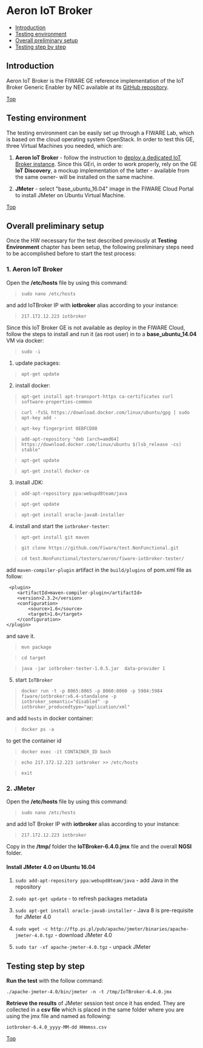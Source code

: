 # Aeron IoT Broker #

* [Introduction](#introduction)
* [Testing environment](#testing-environment)
* [Overall preliminary setup](#overall-preliminary-setup)
* [Testing step by step](#testing-step-by-step)


## Introduction ##

Aeron IoT Broker is the FIWARE GE reference implementation of the IoT Broker Generic Enabler by NEC available at its [GitHub repository](https://github.com/Aeronbroker/Aeron).

[Top](#aeron-iot-broker)

## Testing environment ##

The testing environment can be easily set up through a FIWARE Lab, which is based on the cloud operating system OpenStack. 
In order to test this GE, three Virtual Machines you needed, which are: 

1. **Aeron IoT Broker** - follow the instruction to [deploy a dedicated IoT Broker instance](https://catalogue.fiware.org/enablers/iot-broker/creating-instances). Since this GEri, in order to work properly, rely on the GE **IoT Discovery**, a mockup implementation of the latter - available from the same owner- will be installed on the same machine.

2. **JMeter** - select "base_ubuntu_16.04" image in the FIWARE Cloud Portal to install JMeter on Ubuntu Virtual Machine.

[Top](#aeron-iot-broker)

## Overall preliminary setup ##

Once the HW necessary for the test described previously at **Testing Environment** chapter has been setup, the following preliminary steps need to be accomplished before to start the test process:

### 1. Aeron IoT Broker ###

Open the **/etc/hosts** file by using this command:

> `sudo nano /etc/hosts` 

and add IoTBroker IP with **iotbroker** alias according to your instance: 

> `217.172.12.223 iotbroker`
 
Since this IoT Broker GE is not available as deploy in the FIWARE Cloud, follow the steps to install and run it (as root user) in to a **base_ubuntu_14.04** VM via docker: 

> `sudo -i`

1) update packages:

> `apt-get update`

2) install docker:

> `apt-get install apt-transport-https ca-certificates curl software-properties-common`

> `curl -fsSL https://download.docker.com/linux/ubuntu/gpg | sudo apt-key add -`

> `apt-key fingerprint 0EBFCD88`

> `add-apt-repository "deb [arch=amd64] https://download.docker.com/linux/ubuntu $(lsb_release -cs) stable"`

> `apt-get update`

> `apt-get install docker-ce`

3) install JDK: 

> `add-apt-repository ppa:webupd8team/java`

> `apt-get update`

> `apt-get install oracle-java8-installer`

4) install and start the `iotbroker-tester`:

> `apt-get install git maven`

> `git clone https://github.com/Fiware/test.NonFunctional.git`

> `cd test.NonFunctional/testers/aeron/fiware-iotbroker-tester/`

add `maven-compiler-plugin` artifact in the `build/plugins` of pom.xml file as follow:

	 <plugin>
        <artifactId>maven-compiler-plugin</artifactId>
        <version>2.3.2</version>
        <configuration>
            <source>1.6</source>
            <target>1.6</target>
        </configuration>
    </plugin>

and save it. 

> `mvn package`

> `cd target`

> `java -jar iotbroker-tester-1.0.5.jar  data-provider 1`

5) start `IoTBroker`

> `docker run -t -p 8065:8065 -p 8060:8060 -p 5984:5984 fiware/iotbroker:v6.4-standalone -p iotbroker_semantic="disabled" -p iotbroker_producedtype="application/xml"`  

and add `hosts` in docker container:

> `docker ps -a`

to get the container id

> `docker exec -it CONTAINER_ID bash`

> `echo 217.172.12.223 iotbroker >> /etc/hosts`

> `exit`


### 2. JMeter ###

Open the **/etc/hosts** file by using this command:

> `sudo nano /etc/hosts` 

and add IoT Broker IP with **iotbroker** alias according to your instance: 

> `217.172.12.223 iotbroker`

Copy in the **/tmp/** folder the **IoTBroker-6.4.0.jmx** file and the overall **NGSI** folder.


#### Install JMeter 4.0 on Ubuntu 16.04 ####

1. `sudo add-apt-repository ppa:webupd8team/java` - add Java in the repository

2. `sudo apt-get update` - to refresh packages metadata

3. `sudo apt-get install oracle-java8-installer` - Java 8 is pre-requisite for JMeter 4.0

4. `sudo wget -c http://ftp.ps.pl/pub/apache/jmeter/binaries/apache-jmeter-4.0.tgz` - download JMeter 4.0

5. `sudo tar -xf apache-jmeter-4.0.tgz` - unpack JMeter


## Testing step by step ##

**Run the test** with the follow command: 

`./apache-jmeter-4.0/bin/jmeter -n -t /tmp/IoTBroker-6.4.0.jmx`

**Retrieve the results** of JMeter session test once it has ended. They are collected in a **csv file** which is placed in the same folder where you are using the jmx file and named as following: 

`iotbroker-6.4.0_yyyy-MM-dd HHmmss.csv`

[Top](#aeron-iot-broker)